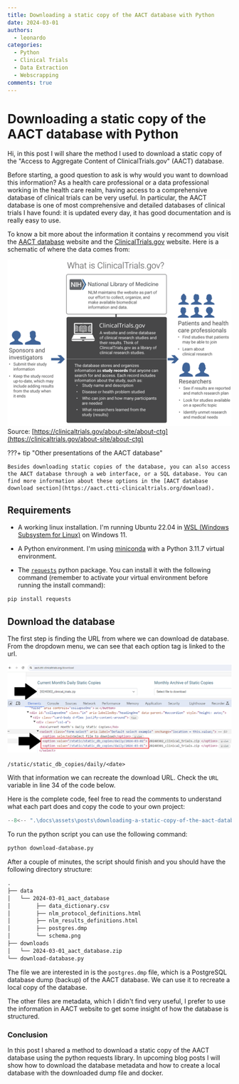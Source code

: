 ```yaml
---
title: Downloading a static copy of the AACT database with Python
date: 2024-03-01
authors:
  - leonardo
categories:
  - Python
  - Clinical Trials
  - Data Extraction
  - Webscrapping
comments: true
---
```


# Downloading a static copy of the AACT database with Python

Hi, in this post I will share the method I used to download a static copy of the "Access to Aggregate Content of ClinicalTrials.gov" (AACT) database. 

Before starting, a good question to ask is why would you want to download this information? As a health care professional or a data professional working in the health care realm, having access to a comprehensive database of clinical trials can be very useful. In particular, the AACT database is one of most comprehensive and detailed databases of clinical trials I have found: it is updated every day, it has good documentation and is really easy to use.

<!-- more -->

To know a bit more about the information it contains y recommend you visit the [AACT database](https://aact.ctti-clinicaltrials.org/) website and the [ClinicalTrials.gov](https://clinicaltrials.gov/) website. Here is a schematic of where the data comes from:

[clinical-trials-gov-diagram]:../../assets/posts/downloading-a-static-copy-of-the-aact-database-with-python/images/ctg-overview.svg

[![clinical-trials-gov-diagram]][clinical-trials-gov-diagram]
Source: [https://clinicaltrials.gov/about-site/about-ctg](https://clinicaltrials.gov/about-site/about-ctg)

???+ tip "Other presentations of the AACT database"

    Besides downloading static copies of the database, you can also access the AACT database through a web interface, or a SQL database. You can find more information about these options in the [AACT database download section](https://aact.ctti-clinicaltrials.org/download).

## Requirements

- A working linux installation. I'm running Ubuntu 22.04 in [WSL (Windows Subsystem for Linux)](https://learn.microsoft.com/en-us/windows/wsl/install) on Windows 11.

- A Python environment. I'm using [miniconda](https://docs.anaconda.com/free/miniconda/index.html) with a Python 3.11.7 virtual environment.

- The [`requests`](https://requests.readthedocs.io/en/latest/) python package. You can install it with the following command (remember to activate your virtual environment before running the install command):

```bash
pip install requests
```

## Download the database

The first step is finding the URL from where we can download de database. From the dropdown menu, we can see that each option tag is linked to the url.

[database-url-extraction]:../../assets/posts/downloading-a-static-copy-of-the-aact-database-with-python/images/database-html-inspection.png

[![database-url-extraction]][database-url-extraction]

```
/static/static_db_copies/daily/<date>
```

With that information we can recreate the download URL. Check the `URL` variable in line 34 of the code below. 

Here is the complete code, feel free to read the comments to understand what each part does and copy the code to your own project:

```python title="download-database.py" linenums="1"
--8<-- ".\docs\assets\posts\downloading-a-static-copy-of-the-aact-database-with-python\code\download-database.py"
```

To run the python script you can use the following command:

```bash
python download-database.py
```

After a couple of minutes, the script should finish and you should have the following directory structure:

```txt
.
├── data
│   └── 2024-03-01_aact_database
│        ├── data_dictionary.csv
│        ├── nlm_protocol_definitions.html
│        ├── nlm_results_definitions.html
│        ├── postgres.dmp
│        └── schema.png
├── downloads
│   └── 2024-03-01_aact_database.zip
└── download-database.py
```

The file we are interested in is the `postgres.dmp` file, which is a PostgreSQL database dump (backup) of the AACT database. We can use it to recreate a local copy of the database. 

The other files are metadata, which I didn't find very useful, I prefer to use the information in AACT website to get some insight of how the database is structured.


### Conclusion

In this post I shared a method to download a static copy of the AACT database using the python requests library. In upcoming blog posts I will show how to download the database metadata and how to create a local database with the downloaded dump file and docker.
